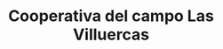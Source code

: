 ---
title: "Cooperativa del campo Las Villuercas"
url: /navezuelas/cooperativa-del-campo-las-villuercas/
shop: Hofladen
---